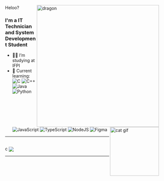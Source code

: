 <div>
  
<img align="right" width="400" alt="dragon" src="https://i.pinimg.com/originals/5f/29/30/5f293030b863a0c6f927959f7c57d3bc.jpg"/>
Heloo?
<img align="right" alt="cat gif" height="160px" src="https://media.giphy.com/media/v1.Y2lkPTc5MGI3NjExN2tkYjFubTR1MzZxdWRtNXJqZ3A1MDF1N3N6djR4NnVmNGtxeDJqeCZlcD12MV9pbnRlcm5hbF9naWZfYnlfaWQmY3Q9Zw/3oKIPnAiaMCws8nOsE/giphy.gif" />

### I'm a IT Technician and System Development Student 

- 👨‍💻 I’m studying at IFPI
- 🎱 Current learning:
  <br>
![C](https://img.shields.io/badge/c-%2300599C.svg?style=flat&logo=c&logoColor=white) ![C++](https://img.shields.io/badge/c++-%2300599C.svg?style=flat&logo=c%2B%2B&logoColor=white) ![Java](https://img.shields.io/badge/java-%23ED8B00.svg?style=flat&logo=openjdk&logoColor=white) ![Python](https://img.shields.io/badge/python-3670A0?style=flat&logo=python&logoColor=ffdd54)<br> ![JavaScript](https://img.shields.io/badge/javascript-%23323330.svg?style=flat&logo=javascript&logoColor=%23F7DF1E) ![TypeScript](https://img.shields.io/badge/typescript-%23007ACC.svg?style=flat&logo=typescript&logoColor=white) ![NodeJS](https://img.shields.io/badge/node.js-6DA55F?style=flat&logo=node.js&logoColor=white) ![Figma](https://img.shields.io/badge/figma-%23F24E1E.svg?style=flat&logo=figma&logoColor=white)
---

<br/>
  c
    <a href="">
      <img align="center" src="https://github-readme-stats.vercel.app/api/top-langs/?username=msruan&theme=react&line_height=40&hide=css"/>
    </a>
</div

<br/>

---
